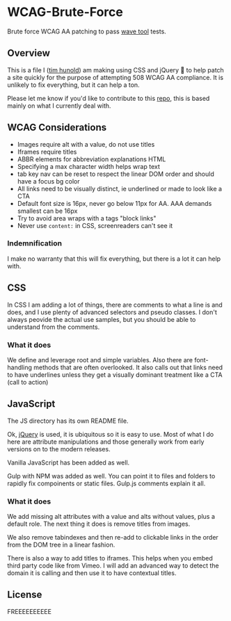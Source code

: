 # WCAG-Brute-Force
Brute force WCAG AA patching to pass [wave tool] tests.

## Overview
This is a file I ([tim hunold]) am making using CSS and jQuery :poop: to help patch a site quickly for the purpose of attempting 508 WCAG AA compliance. It is unlikely to fix everything, but it can help a ton.

Please let me know if you'd like to contribute to this [repo], this is based mainly on what I currently deal with.

## WCAG Considerations
- Images require alt with a value, do not use titles
- Iframes require titles
- ABBR elements for abbreviation explanations HTML
- Specifying a max character width helps wrap text
- tab key nav can be reset to respect the linear DOM order and should have a focus bg color
- All links need to be visually distinct, ie underlined or made to look like a CTA
- Default font size is 16px, never go below 11px for AA. AAA demands smallest can be 16px
- Try to avoid area wraps with a tags "block links"
- Never use `content:` in CSS, screenreaders can't see it

### Indemnification
I make no warranty that this will fix everything, but there is a lot it can help with.

## CSS
In CSS I am adding a lot of things, there are comments to what a line is and does, and I use plenty of advanced selectors and pseudo classes. I don't always peovide the actual use samples, but you should be able to understand from the comments.

### What it does
We define and leverage root and simple variables. Also there are font-handling methods that are often overlooked. It also calls out that links need to have underlines unless they get a visually dominant treatment like a CTA (call to action)

## JavaScript
The JS directory has its own README file.

Ok, [jQuery] is used, it is ubiquitous so it is easy to use. Most of what I do here are attribute manipulations and those generally work from early versions on to the modern releases.

Vanilla JavaScript has been added as well.

Gulp with NPM was added as well. You can point it to files and folders to rapidly fix compoinents or static files. Gulp.js comments explain it all.

### What it does
We add missing alt attributes with a value and alts without values, plus a default role. The next thing it does is remove titles from images.

We also remove tabindexes and then re-add to clickable links in the order from the DOM tree in a linear fashion.

There is also a way to add titles to iframes. This helps when you embed third party code like from Vimeo. I will add an advanced way to detect the domain it is calling and then use it to have contextual titles.

License
----

FREEEEEEEEEE


   [repo]: <https://github.com/CodePosse/WCAG-Brute-Force.git>
   [tim hunold]: <http://www.itssobig.com/>
   [node.js]: <http://nodejs.org>
   [Twitter Bootstrap]: <http://twitter.github.com/bootstrap/>
   [jQuery]: <http://jquery.com>
   [wave tool]: <https://wave.webaim.org/>